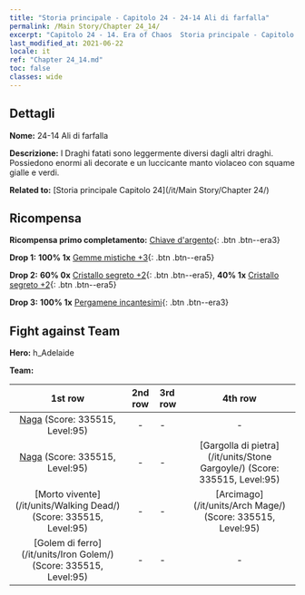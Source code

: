 ```yaml
---
title: "Storia principale - Capitolo 24 - 24-14 Ali di farfalla"
permalink: /Main Story/Chapter 24_14/
excerpt: "Capitolo 24 - 14. Era of Chaos  Storia principale - Capitolo 24_14. 24-14 Ali di farfalla"
last_modified_at: 2021-06-22
locale: it
ref: "Chapter 24_14.md"
toc: false
classes: wide
---
```


## Dettagli

 **Nome:** 24-14 Ali di farfalla

 **Descrizione:** I Draghi fatati sono leggermente diversi dagli altri draghi. Possiedono enormi ali decorate e un luccicante manto violaceo con squame gialle e verdi.

 **Related to:** [Storia principale Capitolo 24](/it/Main Story/Chapter 24/)

## Ricompensa

 **Ricompensa primo completamento:** [Chiave d'argento](/ItemsIT/con_693/){: .btn .btn--era3}

 **Drop 1:** **100% 1x** [Gemme mistiche +3](/ItemsIT/mat_86/){: .btn .btn--era5}

 **Drop 2:** **60% 0x** [Cristallo segreto +2](/ItemsIT/mat_80/){: .btn .btn--era5}, **40% 1x** [Cristallo segreto +2](/ItemsIT/mat_80/){: .btn .btn--era5}

 **Drop 3:** **100% 1x** [Pergamene incantesimi](/ItemsIT/con_694/){: .btn .btn--era3}


## Fight against Team
 **Hero:** h_Adelaide

 **Team:**


  | 1st row | 2nd row | 3rd row | 4th row |
  |:----:|:----:|:----|:----:|
  | [Naga](/it/units/Naga/) (Score: 335515, Level:95)  | - | - | - |
  | [Naga](/it/units/Naga/) (Score: 335515, Level:95)  | - | - | [Gargolla di pietra](/it/units/Stone Gargoyle/) (Score: 335515, Level:95)  |
  | [Morto vivente](/it/units/Walking Dead/) (Score: 335515, Level:95)  | - | - | [Arcimago](/it/units/Arch Mage/) (Score: 335515, Level:95)  |
  | [Golem di ferro](/it/units/Iron Golem/) (Score: 335515, Level:95)  | - | - | - |


